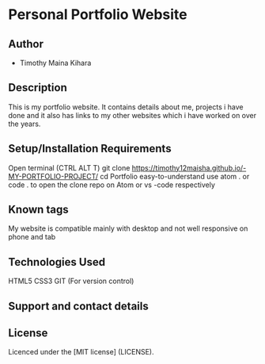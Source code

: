 # Personal Portfolio Website

## Author

- Timothy Maina Kihara

## Description

This is my portfolio website. It contains details about me, projects i have done and it also has links to my other websites which i have worked on over the years.

## Setup/Installation Requirements

Open terminal (CTRL ALT T)
git clone https://timothy12maisha.github.io/-MY-PORTFOLIO-PROJECT/
cd Portfolio
easy-to-understand
use atom . or code . to open the clone repo on Atom or vs -code respectively

## Known tags

My website is compatible mainly with desktop and not well responsive on phone and tab

## Technologies Used

HTML5 
CSS3
GIT (For version control)

## Support and contact details

## License

Licenced under the [MIT license] (LICENSE).